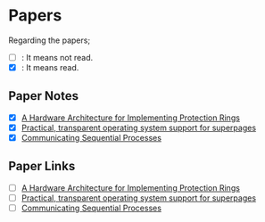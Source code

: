 # Papers

Regarding the papers;
- [ ] : It means not read.
- [x] : It means read.

## Paper Notes
- [x] [A Hardware Architecture for Implementing Protection Rings](Paper_01.md)
- [x] [Practical, transparent operating system support for superpages](Paper_02.md)
- [x] [Communicating Sequential Processes](Paper_03.md)

## Paper Links
- [ ] [A Hardware Architecture for Implementing Protection Rings](https://online.yildiz.edu.tr/upload/ytu/Evaluation/e949a2a6-e21e-4850-b620-2d1ac8325a9e.pdf)
- [ ] [Practical, transparent operating system support for superpages](https://cloud.cerebroz.io/s/GPK2B68SxM7j5fi)
- [ ] [Communicating Sequential Processes](https://cloud.cerebroz.io/s/7SYEsHk7g2qRnt4)
